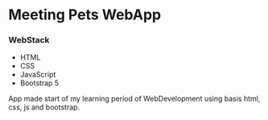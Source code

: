 # Meeting Pets WebApp

### WebStack
- HTML
- CSS
- JavaScript
- Bootstrap 5

App made start of my learning period of WebDevelopment using basis html, css, js and bootstrap. 
